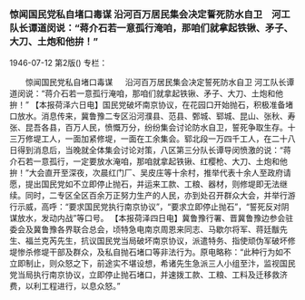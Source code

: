 ### 惊闻国民党私自堵口毒谋  沿河百万居民集会决定誓死防水自卫　河工队长谭道闵说：“蒋介石若一意孤行淹咱，那咱们就拿起铁锹、矛子、大刀、土炮和他拚！”

1946-07-12
第2版()
专栏：

　　惊闻国民党私自堵口毒谋
　  沿河百万居民集会决定誓死防水自卫
    河工队长谭道闵说：“蒋介石若一意孤行淹咱，那咱们就拿起铁锹、矛子、大刀、土炮和他拚！”
    【本报荷泽六日电】国民党破坏南京协议，在花园口开始抛石，积极准备堵口放水。消息传来，冀鲁豫二专区沿河濮县、范县、鄄城、郓城、昆山、张秋、寿张、昆吾各县，百万人民，愤慨万分，纷纷集会讨论防水自卫，誓死争取生存。十三万修堤工人，一面加紧修堤，一面在工余集会。郓北段一万四千工人，在二十八日得到消息后，当晚就全体集会讨论对策，八区第三分队长谭导闵愤激的说：“蒋介石若一意孤行，一定要放水淹咱，那咱就拿起铁锹、红樱枪、大刀、土炮和他拚！”大会直开至深夜，次晨红门厂、吴皮庄等十余村，推举代表十余人至政府请愿，提出国民党如不立即停止抛石，并运来工款、工粮、器材，则修堤即无法继续。同时，二专区全区百余万正努力生产的人民，亦到处召开群众大会，并举行游行示威，高呼：“要求国民党执行南京协议”，“要求立即停止抛石”，“誓死反对阴谋放水，发动内战”等口号。
    【本报荷泽四日电】冀鲁豫行署、晋冀鲁豫边参会驻委会及冀鲁豫各界联合总会，顷特急电南京周恩来同志、马歇尔将军、蒋廷黻先生、福兰克芮先生，抗议国民党当局破坏南京协议，派遣特务、指使顽伪军破坏修堤惨杀修堤干部及群众，及私自抛石堵口等非法行为。原电略称：“此种行为如不立即制止，则众怒之下，前途实不堪设想，希诸先生急派三人小组至汴，监视国民党当局执行南京协议，立即停止抛石堵口，并速拨工款、工粮、工料及迁移救济费，以利工程进行，以息众怒。”
